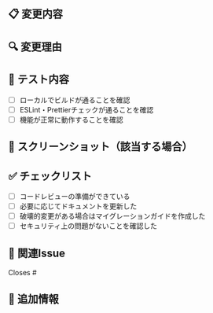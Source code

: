 ## 📋 変更内容

<!-- 何を変更したか簡潔に説明してください -->

## 🔍 変更理由

<!-- なぜこの変更が必要なのか説明してください -->

## 🧪 テスト内容

<!-- どのようなテストを行ったか記載してください -->
- [ ] ローカルでビルドが通ることを確認
- [ ] ESLint・Prettierチェックが通ることを確認
- [ ] 機能が正常に動作することを確認

## 📸 スクリーンショット（該当する場合）

<!-- UI変更がある場合はスクリーンショットを添付してください -->

## ✅ チェックリスト

- [ ] コードレビューの準備ができている
- [ ] 必要に応じてドキュメントを更新した
- [ ] 破壊的変更がある場合はマイグレーションガイドを作成した
- [ ] セキュリティ上の問題がないことを確認した

## 🔗 関連Issue

<!-- 関連するIssueがあれば記載してください -->
Closes #

## 📝 追加情報

<!-- その他、レビュアーに伝えたいことがあれば記載してください -->
